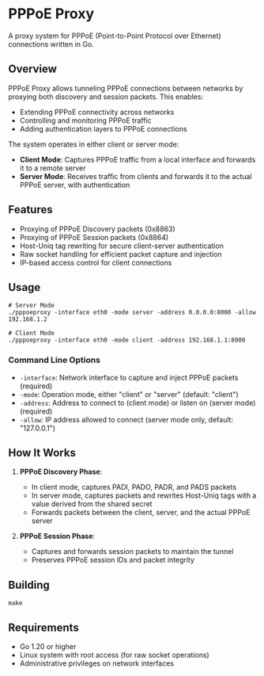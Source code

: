 # PPPoE Proxy

A proxy system for PPPoE (Point-to-Point Protocol over Ethernet) connections written in Go.

## Overview

PPPoE Proxy allows tunneling PPPoE connections between networks by proxying both discovery and session packets. This enables:

- Extending PPPoE connectivity across networks
- Controlling and monitoring PPPoE traffic
- Adding authentication layers to PPPoE connections

The system operates in either client or server mode:

- **Client Mode**: Captures PPPoE traffic from a local interface and forwards it to a remote server
- **Server Mode**: Receives traffic from clients and forwards it to the actual PPPoE server, with authentication

## Features

- Proxying of PPPoE Discovery packets (0x8863)
- Proxying of PPPoE Session packets (0x8864)
- Host-Uniq tag rewriting for secure client-server authentication
- Raw socket handling for efficient packet capture and injection
- IP-based access control for client connections

## Usage

```
# Server Mode
./pppoeproxy -interface eth0 -mode server -address 0.0.0.0:8000 -allow 192.168.1.2

# Client Mode
./pppoeproxy -interface eth0 -mode client -address 192.168.1.1:8000
```

### Command Line Options

- `-interface`: Network interface to capture and inject PPPoE packets (required)
- `-mode`: Operation mode, either "client" or "server" (default: "client")
- `-address`: Address to connect to (client mode) or listen on (server mode) (required)
- `-allow`: IP address allowed to connect (server mode only, default: "127.0.0.1")

## How It Works

1. **PPPoE Discovery Phase**:
   - In client mode, captures PADI, PADO, PADR, and PADS packets
   - In server mode, captures packets and rewrites Host-Uniq tags with a value derived from the shared secret
   - Forwards packets between the client, server, and the actual PPPoE server

2. **PPPoE Session Phase**:
   - Captures and forwards session packets to maintain the tunnel
   - Preserves PPPoE session IDs and packet integrity

## Building

```
make
```

## Requirements

- Go 1.20 or higher
- Linux system with root access (for raw socket operations)
- Administrative privileges on network interfaces